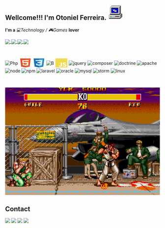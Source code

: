 ## Wellcome!!!  I'm Otoniel Ferreira.   <img src="https://github.com/Toni1289/Toni1289/blob/main/Assets/PC.gif"  width="50">
 
<!--<img align="right" alt="PC GIF" src="https://github.com/Toni1289/Toni1289/blob/main/Assets/PC.gif" width="190" />-->
 
<p>
 </i></h4> <b>I'm a </b><i> 💻Technology / 🎮Games</i> <b>lover</b>
</p>
 
<a href="https://github.com/Toni1289">
 <img align="center" src="https://github-readme-stats.vercel.app/api?username=Toni1289&show_icons=true&theme=tokyonight&line_height=27&include_all_commits=true"/>
</a>

<a href="https://github.com/Toni1289">
   <img align="center" src="https://github-readme-stats.vercel.app/api/top-langs/?username=Toni1289&theme=tokyonight&include_all_commits=true&count_private=false" />
</a>

<a href="https://github.com/Toni1289/Bladderlife">
  <img align="center" src="https://github-readme-stats.vercel.app/api/pin/?username=Toni1289&repo=varanida-extension&theme=tokyonight" />

</a>

<a href="https://github.com/Toni1289/conect-PDO">
 <img align="center" src="https://github-readme-stats.vercel.app/api/pin/?username=Toni1289&repo=conect-PDO&theme=tokyonight" />
</a>

## 

<div style="display: inline_block"><br>
  <img align="center" alt="Php" height="30" width="40" src="https://cdn.jsdelivr.net/gh/devicons/devicon/icons/php/php-plain.svg">
  <img align="center" alt="HTML" height="30" width="40" src="https://raw.githubusercontent.com/devicons/devicon/master/icons/html5/html5-original.svg">
  <img align="center" alt="CSS" height="30" width="40" src="https://raw.githubusercontent.com/devicons/devicon/master/icons/css3/css3-original.svg">
  <img align="center" alt="B" height="30" width="40" src="https://cdn.jsdelivr.net/gh/devicons/devicon/icons/bootstrap/bootstrap-original.svg" />
  <img align="center" alt="Js" height="30" width="40" src="https://raw.githubusercontent.com/devicons/devicon/master/icons/javascript/javascript-plain.svg">
  <img align="center" alt="jquery" height="30" width="40" src="https://cdn.jsdelivr.net/gh/devicons/devicon/icons/jquery/jquery-plain.svg">
  <img align="center" alt="composer" height="30" width="40" src="https://cdn.jsdelivr.net/gh/devicons/devicon/icons/composer/composer-original.svg">
  <img align="center" alt="doctrine" height="30" width="40" src="https://cdn.jsdelivr.net/gh/devicons/devicon/icons/doctrine/doctrine-plain.svg">
  <img align="center" alt="apache" height="30" width="40" src="https://cdn.jsdelivr.net/gh/devicons/devicon/icons/apache/apache-original.svg">
  <img align="center" alt="node" height="30" width="40" src="https://cdn.jsdelivr.net/gh/devicons/devicon/icons/nodejs/nodejs-plain-wordmark.svg">
  <img align="center" alt="npm" height="30" width="40" src="https://cdn.jsdelivr.net/gh/devicons/devicon/icons/npm/npm-original-wordmark.svg">
  <img align="center" alt="laravel" height="30" width="40" src="https://cdn.jsdelivr.net/gh/devicons/devicon/icons/laravel/laravel-plain.svg">
  <img align="center" alt="oracle" height="30" width="40" src="https://cdn.jsdelivr.net/gh/devicons/devicon/icons/oracle/oracle-original.svg">
  <img align="center" alt="mysql" height="30" width="40" src="https://cdn.jsdelivr.net/gh/devicons/devicon/icons/mysql/mysql-original-wordmark.svg">
  <img align="center" alt="storm" height="30" width="40" src="https://cdn.jsdelivr.net/gh/devicons/devicon/icons/phpstorm/phpstorm-plain.svg">
  <img align="center" alt="linux" height="30" width="40" src="https://cdn.jsdelivr.net/gh/devicons/devicon/icons/linux/linux-original.svg">

</div>

##

<br>

<img src="https://github.com/Toni1289/Toni1289/blob/main/Assets/streetfighter2.gif" alt="Zelda Game" width="980" height="350">

<br>

## Contact

<div>  
  <a href = "mailto:toni.mmn12@gmail.com"><img src="https://img.shields.io/badge/-Gmail-%23333?style=for-the-badge&logo=gmail&logoColor=white" target="_blank"></a>
  <a href="www.linkedin.com/in/otonielleafy" target="_blank"><img src="https://img.shields.io/badge/-LinkedIn-%230077B5?style=for-the-badge&logo=linkedin&logoColor=white" target="_blank"></a>
  <a href="https://discord.gg/bhzkyQrW" target="_blank"><img src="https://img.shields.io/badge/Discord-7289DA?style=for-the-badge&logo=discord&logoColor=white" target="_blank"></a>
  <a href="https://instagram.com/toniisilva" target="_blank"><img src="https://img.shields.io/badge/-Instagram-%23E4405F?style=for-the-badge&logo=instagram&logoColor=white" target="_blank"></a>
 
</div>
